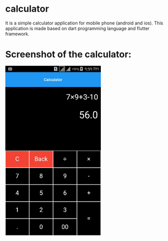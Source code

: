 # calculator

It is a simple calculator application for mobile phone (android and ios). This application is made based on dart programming language and flutter framework. 

# Screenshot of the calculator:
<img src="Screenshot/screenshot-1611763150015.jpg" width="300" >
